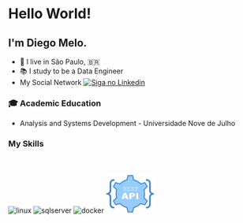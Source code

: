 
# Hello World!

## I'm Diego Melo.
- 📍  I live in São Paulo, 🇧🇷
- 📚 I study to be a Data Engineer
- My Social Network <a style="border-radius= 4px;" href="https://www.linkedin.com/in/diego-jesus-melo/">
    <img alt="Siga no Linkedin" src="https://img.shields.io/badge/-LinkedIn-blue?style=flat-square&logo=Linkedin&logoColor=white&link=https://www.linkedin.com/in/diego-melo-1863971b2/"> </a>


### :mortar_board: Academic Education
- Analysis and Systems Development - Universidade Nove de Julho


### My Skills
<br><br>
<img src="https://cdn.jsdelivr.net/gh/devicons/devicon@latest/icons/linux/linux-original.svg" alt="linux" width="100" height="100" style="max-width:100%" />
<img src="https://cdn.jsdelivr.net/gh/devicons/devicon/icons/microsoftsqlserver/microsoftsqlserver-plain-wordmark.svg" alt="sqlserver" width="100" height="100" style="max-width:100%;"/>
<img src="https://cdn.jsdelivr.net/gh/devicons/devicon@latest/icons/docker/docker-original.svg" alt="docker" width="100" height="100" style="max-width:100%;"/>
<img src="https://github.com/diego105xz/RepositorioImg/blob/main/rest_API.png" alt="docker" width="100" style="max-width:100%;"/>

